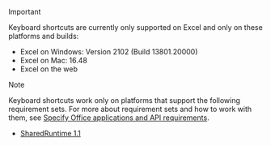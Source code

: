 > [!IMPORTANT]
> Keyboard shortcuts are currently only supported on Excel and only on these platforms and builds:
>
>* Excel on Windows: Version 2102 (Build 13801.20000)
>* Excel on Mac: 16.48
>* Excel on the web

> [!NOTE]
> Keyboard shortcuts work only on platforms that support the following requirement sets. For more about requirement sets and how to work with them, see [Specify Office applications and API requirements](../develop/specify-office-hosts-and-api-requirements.md).
>
> - [SharedRuntime 1.1](../reference/requirement-sets/shared-runtime-requirement-sets.md)